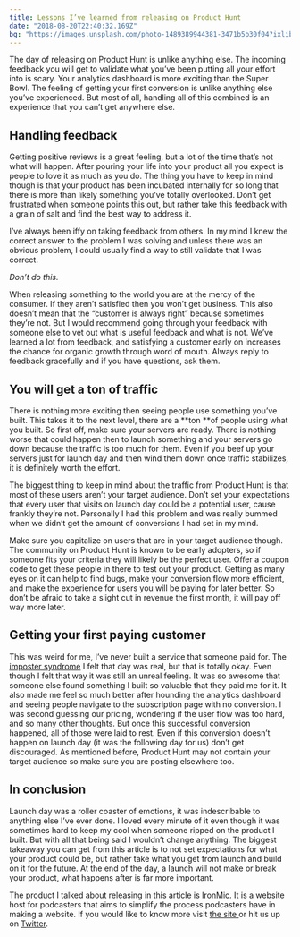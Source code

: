 ```yaml
---
title: Lessons I’ve learned from releasing on Product Hunt
date: "2018-08-20T22:40:32.169Z"
bg: "https://images.unsplash.com/photo-1489389944381-3471b5b30f04?ixlib=rb-0.3.5&ixid=eyJhcHBfaWQiOjEyMDd9&s=4868cc90c3c515fb1316574d9aff1640&auto=format&fit=crop&w=1350&q=80"
---
```

The day of releasing on Product Hunt is unlike anything else. The incoming feedback you will get to validate what you’ve been putting all your effort into is scary. Your analytics dashboard is more exciting than the Super Bowl. The feeling of getting your first conversion is unlike anything else you’ve experienced. But most of all, handling all of this combined is an experience that you can’t get anywhere else.

## Handling feedback

Getting positive reviews is a great feeling, but a lot of the time that’s not what will happen. After pouring your life into your product all you expect is people to love it as much as you do. The thing you have to keep in mind though is that your product has been incubated internally for so long that there is more than likely something you’ve totally overlooked. Don’t get frustrated when someone points this out, but rather take this feedback with a grain of salt and find the best way to address it.

I’ve always been iffy on taking feedback from others. In my mind I knew the correct answer to the problem I was solving and unless there was an obvious problem, I could usually find a way to still validate that I was correct.

*Don’t do this.*

When releasing something to the world you are at the mercy of the consumer. If they aren’t satisfied then you won’t get business. This also doesn’t mean that the “customer is always right” because sometimes they’re not. But I would recommend going through your feedback with someone else to vet out what is useful feedback and what is not. We’ve learned a lot from feedback, and satisfying a customer early on increases the chance for organic growth through word of mouth. Always reply to feedback gracefully and if you have questions, ask them.

## You will get a ton of traffic

There is nothing more exciting then seeing people use something you’ve built. This takes it to the next level, there are a **ton **of people using what you built. So first off, make sure your servers are ready. There is nothing worse that could happen then to launch something and your servers go down because the traffic is too much for them. Even if you beef up your servers just for launch day and then wind them down once traffic stabilizes, it is definitely worth the effort.

The biggest thing to keep in mind about the traffic from Product Hunt is that most of these users aren’t your target audience. Don’t set your expectations that every user that visits on launch day could be a potential user, cause frankly they’re not. Personally I had this problem and was really bummed when we didn’t get the amount of conversions I had set in my mind.

Make sure you capitalize on users that are in your target audience though. The community on Product Hunt is known to be early adopters, so if someone fits your criteria they will likely be the perfect user. Offer a coupon code to get these people in there to test out your product. Getting as many eyes on it can help to find bugs, make your conversion flow more efficient, and make the experience for users you will be paying for later better. So don’t be afraid to take a slight cut in revenue the first month, it will pay off way more later.

## Getting your first paying customer

This was weird for me, I’ve never built a service that someone paid for. The [imposter syndrome](https://en.wikipedia.org/wiki/Impostor_syndrome) I felt that day was real, but that is totally okay. Even though I felt that way it was still an unreal feeling. It was so awesome that someone else found something I built so valuable that they paid me for it. It also made me feel so much better after hounding the analytics dashboard and seeing people navigate to the subscription page with no conversion. I was second guessing our pricing, wondering if the user flow was too hard, and so many other thoughts. But once this successful conversion happened, all of those were laid to rest. Even if this conversion doesn’t happen on launch day (it was the following day for us) don’t get discouraged. As mentioned before, Product Hunt may not contain your target audience so make sure you are posting elsewhere too.

## In conclusion

Launch day was a roller coaster of emotions, it was indescribable to anything else I’ve ever done. I loved every minute of it even though it was sometimes hard to keep my cool when someone ripped on the product I built. But with all that being said I wouldn’t change anything. The biggest takeaway you can get from this article is to not set expectations for what your product could be, but rather take what you get from launch and build on it for the future. At the end of the day, a launch will not make or break your product, what happens after is far more important.

The product I talked about releasing in this article is [IronMic](https://ironmic.fm). It is a website host for podcasters that aims to simplify the process podcasters have in making a website. If you would like to know more visit [the site ](https://ironmic.fm)or hit us up on [Twitter](https://twitter.com/ironmicfm).
